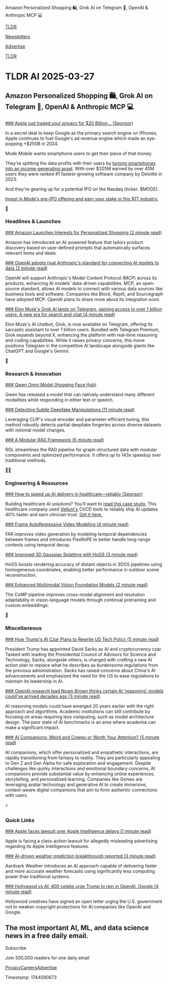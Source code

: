 Amazon Personalized Shopping 🛍️, Grok AI on Telegram 📱, OpenAI & Anthropic MCP 💻

[TLDR](/)

[Newsletters](/newsletters)

[Advertise](https://advertise.tldr.tech/)

[TLDR](/)

# TLDR AI 2025-03-27

## Amazon Personalized Shopping 🛍️, Grok AI on Telegram 📱, OpenAI & Anthropic MCP 💻

### 

[### Apple just traded your privacy for $20 Billion… (Sponsor)](https://invest.modemobile.com/?utm_source=dmrregahome&amp;utm_medium=Partner82-01-ai_newsletter-apple_data&amp;utm_campaign=Newsletter_ID3650&amp;utm_content=&amp;tnames=Partner82-01-ai_newsletter-apple_data)

In a secret deal to keep Google as the primary search engine on iPhones, Apple continues to fuel Google's ad revenue engine which made an eye-popping +$250B in 2024.

Mode Mobile wants smartphone users to get their piece of that money.

They're splitting the data profits with their users by [turning smartphones into an income-generating asset](https://invest.modemobile.com/?utm_source=dmrregahome&utm_medium=Partner82-01-ai_newsletter-apple_data&utm_campaign=Newsletter_ID3650&utm_content=&tnames=Partner82-01-ai_newsletter-apple_data). With over $325M earned by over 45M users they were ranked #1 fastest-growing software company by Deloitte in 2023.

And they're gearing up for a potential IPO on the Nasdaq (ticker: $MODE).

[Invest in Mode's pre-IPO offering and earn your stake in this $1T industry.](https://invest.modemobile.com/?utm_source=dmrregahome&utm_medium=Partner82-01-ai_newsletter-apple_data&utm_campaign=Newsletter_ID3650&utm_content=&tnames=Partner82-01-ai_newsletter-apple_data)

🚀

### Headlines & Launches

[### Amazon Launches Interests for Personalized Shopping (2 minute read)](https://www.aboutamazon.com/news/retail/artificial-intelligence-amazon-features-interest?utm_source=tldrai)

Amazon has introduced an AI-powered feature that tailors product discovery based on user-defined prompts that automatically surfaces relevant items and deals.

[### OpenAI adopts rival Anthropic's standard for connecting AI models to data (2 minute read)](https://techcrunch.com/2025/03/26/openai-adopts-rival-anthropics-standard-for-connecting-ai-models-to-data/?utm_source=tldrai)

OpenAI will support Anthropic's Model Context Protocol (MCP) across its products, enhancing AI models' data-driven capabilities. MCP, an open-source standard, allows AI models to connect with various data sources like business tools and software. Companies like Block, Replit, and Sourcegraph have adopted MCP. OpenAI plans to share more about its integration soon.

[### Elon Musk's Grok AI lands on Telegram, gaining access to over 1 billion users: A new era for search and chat (4 minute read)](https://techstartups.com/2025/03/26/elon-musks-grok-ai-joins-telegram-gaining-access-to-over-1-billion-users-a-new-era-for-search-and-chat/?utm_source=tldrai)

Elon Musk's AI chatbot, Grok, is now available on Telegram, offering its sarcastic assistant to over 1 billion users. Bundled with Telegram Premium, Grok expands beyond X, enhancing the platform with real-time reasoning and coding capabilities. While it raises privacy concerns, this move positions Telegram in the competitive AI landscape alongside giants like ChatGPT and Google's Gemini.

🧠

### Research & Innovation

[### Qwen Omni Model (Hugging Face Hub)](https://huggingface.co/Qwen/Qwen2.5-Omni-7B?utm_source=tldrai)

Qwen has released a model that can natively understand many different modalities while responding in either text or speech.

[### Detecting Subtle Deepfake Manipulations (11 minute read)](https://arxiv.org/abs/2503.19683v1?utm_source=tldrai)

Leveraging CLIP's visual encoder and parameter-efficient tuning, this method robustly detects partial deepfake forgeries across diverse datasets with minimal model changes.

[### A Modular RAG Framework (5 minute read)](https://arxiv.org/abs/2503.19314?utm_source=tldrai)

RGL streamlines the RAG pipeline for graph-structured data with modular components and optimized performance. It offers up to 143x speedup over traditional methods.

👨‍💻

### Engineering & Resources

[### How to speed up AI delivery in healthcare—reliably (Sponsor)](https://share.hsforms.com/2wd0VJ_Y0SN67ttgAZRdGVwejre8?utm_source=tldrai)

Building healthcare AI solutions? You'll want to [read this case study.](https://share.hsforms.com/2wd0VJ_Y0SN67ttgAZRdGVwejre8) This healthcare company used [Vellum's](https://www.vellum.ai/) CI/CD tools to reliably ship AI updates 40% faster and earn clinician trust. [Get it here.](https://share.hsforms.com/2wd0VJ_Y0SN67ttgAZRdGVwejre8)

[### Frame AutoRegressive Video Modeling (4 minute read)](https://farlongctx.github.io/?utm_source=tldrai)

FAR improves video generation by modeling temporal dependencies between frames and introduces FlexRoPE to better handle long-range contexts using temporal decay.

[### Improved 3D Gaussian Splatting with HoGS (3 minute read)](https://kh129.github.io/hogs/?utm_source=tldrai)

HoGS boosts rendering accuracy of distant objects in 3DGS pipelines using homogeneous coordinates, enabling better performance in outdoor scene reconstruction.

[### Enhanced Multimodal Vision Foundation Models (2 minute read)](https://slimm-x.github.io/comp/?utm_source=tldrai)

The CoMP pipeline improves cross-modal alignment and resolution adaptability in vision-language models through continual pretraining and custom embeddings.

🎁

### Miscellaneous

[### How Trump's AI Czar Plans to Rewrite US Tech Policy (5 minute read)](https://www.vktr.com/ai-news/trumps-ai-czar-david-sacks-is-reshaping-us-tech-for-better-or-worse/?utm_source=tldrai)

President Trump has appointed David Sacks as AI and cryptocurrency czar. Tasked with leading the Presidential Council of Advisors for Science and Technology, Sacks, alongside others, is charged with crafting a new AI action plan to replace what he describes as burdensome regulations from the previous administration. Sacks has raised concerns about China's AI advancements and emphasized the need for the US to ease regulations to maintain its leadership in AI.

[### OpenAI research lead Noam Brown thinks certain AI 'reasoning' models could've arrived decades ago (3 minute read)](https://techcrunch.com/2025/03/19/openai-research-lead-noam-brown-thinks-ai-reasoning-models-couldve-arrived-decades-ago/?utm_source=tldrai)

AI reasoning models could have emerged 20 years earlier with the right approach and algorithms. Academic institutions can still contribute by focusing on areas requiring less computing, such as model architecture design. The poor state of AI benchmarks is an area where academia can make a significant impact.

[### AI Companions: Weird and Creepy or Worth Your Attention? (5 minute read)](https://genies.com/blog/ai-companions-weird-and-creepy-or-worth-your-attention?utm_source=tldrai)

AI companions, which offer personalized and empathetic interactions, are rapidly transitioning from fantasy to reality. They are particularly appealing to Gen Z and Gen Alpha for safe exploration and engagement. Despite challenges like quirky interactions and emotional boundary concerns, AI companions provide substantial value by enhancing online experiences, storytelling, and personalized learning. Companies like Genies are leveraging avatar technology and generative AI to create immersive, context-aware digital companions that aim to form authentic connections with users.

⚡️

### Quick Links

[### Apple faces lawsuit over Apple Intelligence delays (1 minute read)](https://techcrunch.com/2025/03/20/apple-faces-lawsuit-over-apple-intelligence-delays/?utm_source=tldrai)

Apple is facing a class-action lawsuit for allegedly misleading advertising regarding its Apple Intelligence features.

[### AI-driven weather prediction breakthrough reported (3 minute read)](https://www.theguardian.com/technology/2025/mar/20/ai-aardvark-weather-prediction-forecasting-artificial-intelligence?utm_source=tldrai)

Aardvark Weather introduces an AI approach capable of delivering faster and more accurate weather forecasts using significantly less computing power than traditional systems.

[### Hollywood vs AI: 400 celebs urge Trump to rein in OpenAI, Google (4 minute read)](https://interestingengineering.com/culture/hollywood-stars-trump-protect-copyright-from-ai?utm_source=tldrai)

Hollywood creatives have signed an open letter urging the U.S. government not to weaken copyright protections for AI companies like OpenAI and Google.

## The most important AI, ML, and data science news in a free daily email.

Subscribe

Join 500,000 readers for one daily email

[Privacy](/privacy)[Careers](https://jobs.ashbyhq.com/tldr.tech)[Advertise](/ai/advertise)

Timestamp: 1744590673
